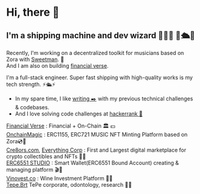 <h1>Hi, there  👋</h1>
<h2>I'm a shipping machine and dev wizard 💫🧙💫 🤖🛳️🤖 </h2>

Recently, I'm working on a decentralized toolkit for musicians based on Zora with <a href='https://github.com/SweetmanTech'>Sweetman</a>. 🧰 <br/>
And I am also on building <a href='https://financialverse.vercel.app'>financial verse</a>.

I'm a full-stack engineer. Super fast shipping with high-quality works is my tech strength. ⚡️🛳️⚡️ <br/>

- In my spare time, I like <a href="https://mirror.xyz/0x323e8BCB41ae2454c3f4899e094c599AaB6b84BC"> writing ✒️</a> with my previous technical challenges & codebases. <br/>
- And I love solving code challenges at <a href='https://hackerrank.com/henryziad'> hackerrank 🥇</a> <br/>

<a href='https://financialverse.vercel.app'>Financial Verse</a> : Financial + On-Chain 🏛 💵 <br/>
<a href='https://onchainmagic.xyz'>OnchainMagic</a> : ERC1155, ERC721 MUSIC NFT Minting Platform based on Zora💿🥁 <br/>
<a href='https://cre8ors.com'>Cre8ors.com</a>, <a href='https://everythingcorp.cre8ors.com/'>Everything Corp</a> : First and Largest digital marketplace for crypto collectibles and NFTs 💎💎 <br/>
<a href='https://6551.studio'>ERC6551 STUDIO</a> : Smart Wallet(ERC6551 Bound Account) creating & managing platform 🎬📀 <br/>
<a href='https://vinovest.co'>Vinovest.co</a> : Wine Investment Platform 🍷🍇 <br/>
<a href='https://tepe-brt.azurewebsites.net'>Tepe.Brt</a> TePe corporate, odontology, research 💊🏥 <br/>


